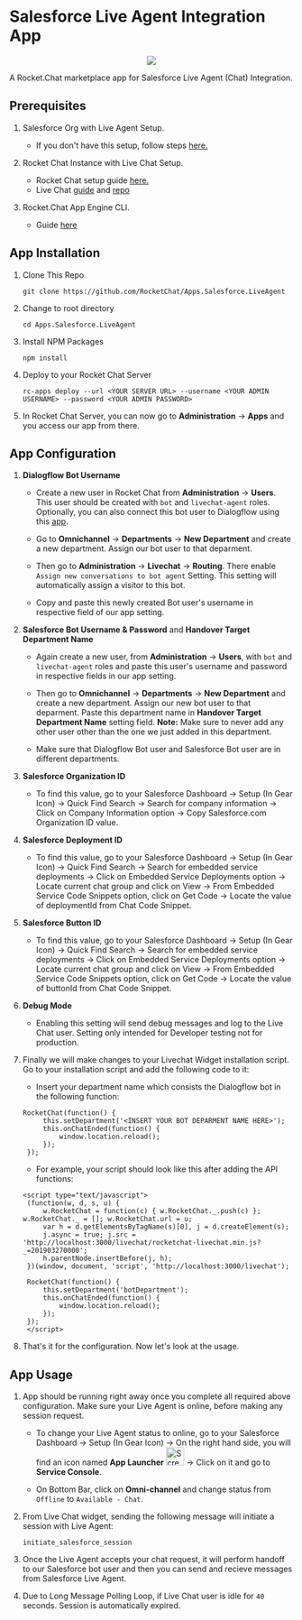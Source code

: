 # Salesforce Live Agent Integration App

<p align="center">

<img  src="https://user-images.githubusercontent.com/41849970/88032175-392e0080-cb5b-11ea-9868-b8d2526c22e2.png">

</p>

A Rocket.Chat marketplace app for Salesforce Live Agent (Chat) Integration.

## Prerequisites

1. Salesforce Org with Live Agent Setup.

   - If you don't have this setup, follow steps [here.](https://github.com/PrajvalRaval/Salesforce-Rocket.Chat-Plugin/blob/master/instructions.md#salesforce-live-agent-setup)

1. Rocket Chat Instance with Live Chat Setup.

   - Rocket Chat setup guide [here.](https://docs.rocket.chat/guides/developer/quick-start)
   - Live Chat [guide](https://docs.rocket.chat/guides/administrator-guides/livechat#:~:text=Enable%20Livechat%20feature,Settings%20%3E%20Livechat%20and%20enable%20it.&text=Now%20the%20admin%20will%20have,left%20corner%20drop%20down%20menu.) and [repo](https://github.com/RocketChat/Rocket.Chat.Livechat)

1. Rocket.Chat App Engine CLI.
   - Guide [here](https://docs.rocket.chat/apps-development/getting-started)

## App Installation

1. Clone This Repo

   `git clone https://github.com/RocketChat/Apps.Salesforce.LiveAgent`

1. Change to root directory

   `cd Apps.Salesforce.LiveAgent`

1. Install NPM Packages

   `npm install`

1. Deploy to your Rocket Chat Server

   `rc-apps deploy --url <YOUR SERVER URL> --username <YOUR ADMIN USERNAME> --password <YOUR ADMIN PASSWORD>`

1. In Rocket Chat Server, you can now go to **Administration** -> **Apps** and you access our app from there.

## App Configuration

1. **Dialogflow Bot Username**

   - Create a new user in Rocket Chat from **Administration** -> **Users**. This user should be created with `bot` and `livechat-agent` roles. Optionally, you can also connect this bot user to Dialogflow using this [app](https://github.com/RocketChat/Apps.Dialogflow/tree/develop-gsoc).

   - Go to **Omnichannel** -> **Departments** -> **New Department** and create a new department. Assign our bot user to that deparment.

   - Then go to **Administration** -> **Livechat** -> **Routing**. There enable `Assign new conversations to bot agent` Setting. This setting will automatically assign a visitor to this bot.

   - Copy and paste this newly created Bot user's username in respective field of our app setting.

2. **Salesforce Bot Username & Password** and **Handover Target Department Name**

   - Again create a new user, from **Administration** -> **Users**, with `bot` and `livechat-agent` roles and paste this user's username and password in respective fields in our app setting.

   - Then go to **Omnichannel** -> **Departments** -> **New Department** and create a new department. Assign our new bot user to that deparment. Paste this department name in **Handover Target Department Name** setting field. **Note:** Make sure to never add any other user other than the one we just added in this department.

   - Make sure that Dialogflow Bot user and Salesforce Bot user are in different departments.

3. **Salesforce Organization ID**

   - To find this value, go to your Salesforce Dashboard -> Setup (In Gear Icon) -> Quick Find Search -> Search for company information -> Click on Company Information option -> Copy Salesforce.com Organization ID value.

4. **Salesforce Deployment ID**

   - To find this value, go to your Salesforce Dashboard -> Setup (In Gear Icon) -> Quick Find Search -> Search for embedded service deployments -> Click on Embedded Service Deployments option -> Locate current chat group and click on View -> From Embedded Service Code Snippets option, click on Get Code -> Locate the value of deploymentId from Chat Code Snippet.

5. **Salesforce Button ID**

   - To find this value, go to your Salesforce Dashboard -> Setup (In Gear Icon) -> Quick Find Search -> Search for embedded service deployments -> Click on Embedded Service Deployments option -> Locate current chat group and click on View -> From Embedded Service Code Snippets option, click on Get Code -> Locate the value of buttonId from Chat Code Snippet.

6. **Debug Mode**

   - Enabling this setting will send debug messages and log to the Live Chat user. Setting only intended for Developer testing not for production.

7. Finally we will make changes to your Livechat Widget installation script. Go to your installation script and add the following code to it:

   - Insert your department name which consists the Dialogflow bot in the following function:

   ```
   RocketChat(function() {
		this.setDepartment('<INSERT YOUR BOT DEPARMENT NAME HERE>');
		this.onChatEnded(function() {
			window.location.reload();
    	});
	});
   ```
   - For example, your script should look like this after adding the API functions:

   ```
   <script type="text/javascript">
	(function(w, d, s, u) {
		w.RocketChat = function(c) { w.RocketChat._.push(c) }; w.RocketChat._ = []; w.RocketChat.url = u;
		var h = d.getElementsByTagName(s)[0], j = d.createElement(s);
		j.async = true; j.src = 'http://localhost:3000/livechat/rocketchat-livechat.min.js?_=201903270000';
		h.parentNode.insertBefore(j, h);
	})(window, document, 'script', 'http://localhost:3000/livechat');

	RocketChat(function() {
		this.setDepartment('botDepartment');
		this.onChatEnded(function() {
			window.location.reload();
    	});
	});
	</script>
   ```

8. That's it for the configuration. Now let's look at the usage.

## App Usage

1. App should be running right away once you complete all required above configuration. Make sure your Live Agent is online, before making any session request.

   - To change your Live Agent status to online, go to your Salesforce Dashboard -> Setup (In Gear Icon) -> On the right hand side, you will find an icon named **App Launcher** <img width="32" alt="Screenshot 2020-07-08 at 9 03 50 PM" src="https://user-images.githubusercontent.com/41849970/86938913-9939a580-c15e-11ea-8544-9aefab50555b.png"> -> Click on it and go to **Service Console**.

   - On Bottom Bar, click on **Omni-channel** and change status from `Offline` to `Available - Chat`.

1. From Live Chat widget, sending the following message will initiate a session with Live Agent:

   ```
   initiate_salesforce_session
   ```

1. Once the Live Agent accepts your chat request, it will perform handoff to our Salesforce bot user and then you can send and recieve messages from Salesforce Live Agent.

1. Due to Long Message Polling Loop, if Live Chat user is idle for `40` seconds. Session is automatically expired.
